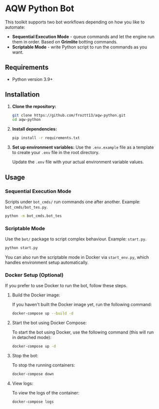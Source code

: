 # AQW Python Bot

This toolkit supports two bot workflows depending on how you like to automate:

- **Sequential Execution Mode** - queue commands and let the engine run them in order. Based on **Grimlite** botting commands. 
- **Scriptable Mode** - write Python script to run the commands as you want.

## Requirements

- Python version 3.9+

## Installation

1. **Clone the repository:**

   ```bash
   git clone https://github.com/froztt13/aqw-python.git
   cd aqw-python
   ```

2. **Install dependencies:**

   ```bash
   pip install -r requirements.txt
   ```

3. **Set up environment variables:**
   Use the `.env.example` file as a template to create your `.env` file in the root directory.

   Update the `.env` file with your actual environment variable values.

## Usage

### Sequential Execution Mode

Scripts under `bot_cmds/` run commands one after another. Example: `bot_cmds/bot_tes.py`.

```bash
python -m bot_cmds.bot_tes
```

### Scriptable Mode

Use the `bot/` package to script complex behaviour. Example: `start.py`.

```bash
python start.py
```

You can also run the scriptable mode in Docker via `start_env.py`, which handles environment setup automatically.

### Docker Setup (Optional)

If you prefer to use Docker to run the bot, follow these steps.

1. Build the Docker image:

   If you haven't built the Docker image yet, run the following command:

   ```bash
   docker-compose up --build -d
   ```

2. Start the bot using Docker Compose:

   To start the bot using Docker, use the following command (this will run in detached mode):

   ```bash
   docker-compose up -d
   ```

3. Stop the bot:

   To stop the running containers:

   ```bash
   docker-compose down
   ```

4. View logs:

   To view the logs of the container:

   ```bash
   docker-compose logs
   ```
